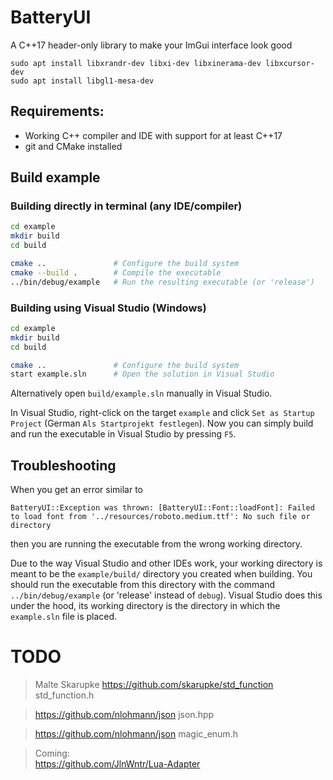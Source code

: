 # BatteryUI
A C++17 header-only library to make your ImGui interface look good 

```
sudo apt install libxrandr-dev libxi-dev libxinerama-dev libxcursor-dev
sudo apt install libgl1-mesa-dev
```

## Requirements:

 - Working C++ compiler and IDE with support for at least C++17
 - git and CMake installed

## Build example

### Building directly in terminal (any IDE/compiler)
```bash
cd example
mkdir build
cd build

cmake ..               # Configure the build system
cmake --build .        # Compile the executable
../bin/debug/example   # Run the resulting executable (or 'release')
```

### Building using Visual Studio (Windows)
```bash
cd example
mkdir build
cd build

cmake ..               # Configure the build system
start example.sln      # Open the solution in Visual Studio
```

Alternatively open `build/example.sln` manually in Visual Studio. 

In Visual Studio, right-click on the target `example` and click `Set as Startup Project` (German `Als Startprojekt festlegen`).
Now you can simply build and run the executable in Visual Studio by pressing `F5`.

## Troubleshooting

When you get an error similar to 
```
BatteryUI::Exception was thrown: [BatteryUI::Font::loadFont]: Failed to load font from '../resources/roboto.medium.ttf': No such file or directory
```
then you are running the executable from the wrong working directory.

Due to the way Visual Studio and other IDEs work, your working directory is meant to be the `example/build/` directory you created when building. You should run the executable from this directory with the command `../bin/debug/example` (or 'release' instead of `debug`). Visual Studio does this under the hood, its working directory is the directory in which the `example.sln` file is placed.

# TODO

>Malte Skarupke
>https://github.com/skarupke/std_function  std_function.h

>https://github.com/nlohmann/json json.hpp

>https://github.com/nlohmann/json magic_enum.h

>Coming:  
>https://github.com/JlnWntr/Lua-Adapter
